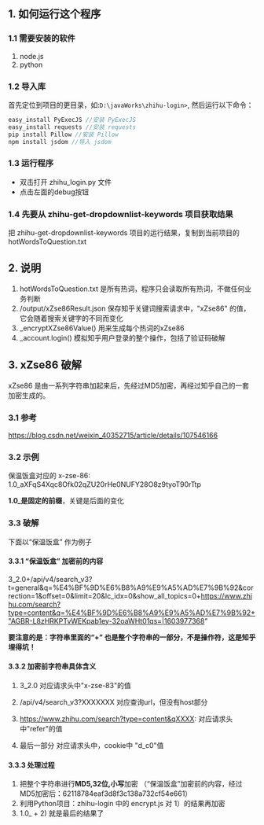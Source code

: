 ## 1. 如何运行这个程序
### 1.1 需要安装的软件
1. node.js
2. python

### 1.2 导入库
首先定位到项目的更目录，如:`D:\javaWorks\zhihu-login>`, 然后运行以下命令：

```java
easy_install PyExecJS //安装 PyExecJS 
easy_install requests //安装 requests 
pip install Pillow //安装 Pillow 
npm install jsdom //导入 jsdom

```

### 1.3 运行程序
* 双击打开 zhihu_login.py 文件
* 点击左面的debug按钮



### 1.4 先要从 zhihu-get-dropdownlist-keywords 项目获取结果
把 zhihu-get-dropdownlist-keywords 项目的运行结果，复制到当前项目的hotWordsToQuestion.txt


## 2. 说明
1. hotWordsToQuestion.txt 是所有热词，程序只会读取所有热词，不做任何业务判断
2. /output/xZse86Result.json 保存知乎关键词搜索请求中，"xZse86" 的值，它会随着搜索关键字的不同而变化
3. _encryptXZse86Value() 用来生成每个热词的xZse86
4. _account.login() 模拟知乎用户登录的整个操作，包括了验证码破解


## 3. xZse86 破解
xZse86 是由一系列字符串加起来后，先经过MD5加密，再经过知乎自己的一套加密生成的。

### 3.1 参考

https://blog.csdn.net/weixin_40352715/article/details/107546166


### 3.2 示例

保温饭盒对应的 x-zse-86: 1.0_aXFqS4Xqc8Ofk02qZU20rHe0NUFY28O8z9tyoT90rTtp   

**1.0_是固定的前缀**，关键是后面的变化


### 3.3 破解

下面以“保温饭盒” 作为例子

#### 3.3.1 “保温饭盒” 加密前的内容

3_2.0+/api/v4/search_v3?t=general&q=%E4%BF%9D%E6%B8%A9%E9%A5%AD%E7%9B%92&correction=1&offset=0&limit=20&lc_idx=0&show_all_topics=0+https://www.zhihu.com/search?type=content&q=%E4%BF%9D%E6%B8%A9%E9%A5%AD%E7%9B%92+"AGBR-L8zHRKPTvWEKpab1ey-32oaWHt01qs=|1603977368"

**要注意的是：字符串里面的“+” 也是整个字符串的一部分，不是操作符，这是知乎埋得坑！**

#### 3.3.2 加密前字符串具体含义

1. 3_2.0
  对应请求头中"x-zse-83"的值

2. /api/v4/search_v3?XXXXXXX
  对应查询url，但没有host部分

3. https://www.zhihu.com/search?type=content&qXXXX: 
   对应请求头中"refer"的值
   
4. 最后一部分
   对应请求头中，cookie中 "d_c0"值


#### 3.3.3 处理过程
1. 把整个字符串进行**MD5,32位,小写**加密 （“保温饭盒”加密前的内容，经过MD5加密后：62118784eaf3d8f3c138a732cf54e661）
2. 利用Python项目：zhihu-login 中的 encrypt.js 对 1）的结果再加密
3. 1.0_ + 2) 就是最后的结果了

